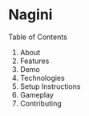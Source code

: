 # Nagini

Table of Contents
1. About
2. Features
3. Demo
4. Technologies
5. Setup Instructions
6. Gameplay
7. Contributing
